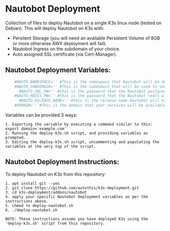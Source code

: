 Nautobot Deployment
===========================

Collection of files to deploy Nautobot on a single K3s linux node (tested on Debian).
This will deploy Nautobot on K3s with:
  - Persitent Storage (you will need an available Persistent Volume of 8GB or more otherwise AWX deployment will fail).
  - Nautobot Ingress on the subdomain of your choice.
  - Auto assigned SSL certificate (via Cert-Manager).

Nautobot Deployment Variables:
------------------------

```yml
    #NAUTO_NAMESPACE='' #This is the namespace that Nautobot will be deployed to.
    #NAUTO_SUBDOMAIN='' #This is the subdomain that will be used to serve your Nautobot dashboard.
	  #NAUTO_SQL_PW='' #this is the paasword that the Nautobot postgres user will have.
    #NAUTO_REDIS_PW='' #this is the paasword that the Nautobot redis will have.
	  #NAUTO_RELEASE_NAME='' #this is the release name Nautobot will have. Commonly just 'nautobot'.
    #DOMAIN='' #This is the domain that your services will be available on e.g. 'yourdomain.com'.
```

  Variables can be provided 3 ways:

    1. Exporting the variable by executing a command similar to this: export domain='example.com'
    2. Running the deploy-k3s.sh script, and providing variables as prompted.
    3. Editing the deploy-k3s.sh script, uncommenting and populating the variables at the very top of the script.

Nautobot Deployment Instructions:
----------------------------

  To deploy Nautobot on K3s from this repository:

    1. apt install git --yes
    2. git clone https://github.com/autothis/k3s-deployment.git
    3. cd k3s-deployment/addons/nautobot
    4. apply your specific Nautobot deployment variables as per the instructions above.
    5. chmod +x deploy-nautobot.sh
    6. ./deploy-nautobot.sh
    
    NOTE: These instructions assume you have deployed K3s using the 'deploy-k3s.sh' script from this repository.


